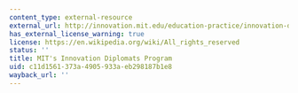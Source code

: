 ```yaml
---
content_type: external-resource
external_url: http://innovation.mit.edu/education-practice/innovation-diplomats/
has_external_license_warning: true
license: https://en.wikipedia.org/wiki/All_rights_reserved
status: ''
title: MIT's Innovation Diplomats Program
uid: c11d1561-373a-4905-933a-eb298187b1e8
wayback_url: ''
---
```

